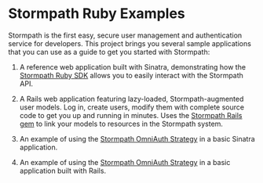 # Stormpath Ruby Examples

Stormpath is the first easy, secure user management and authentication service
for developers. This project brings you several sample applications that you can
use as a guide to get you started with Stormpath:

1.  A reference web application built with Sinatra, demonstrating how the
    [Stormpath Ruby SDK][stormpath-sdk] allows you to easily interact with the
    Stormpath API.

1.  A Rails web application featuring lazy-loaded, Stormpath-augmented user
    models. Log in, create users, modify them with complete source code to
    get you up and running in minutes. Uses the
    [Stormpath Rails gem][stormpath-rails] to link your models to resources in
    the Stormpath system.

1.  An example of using the [Stormpath OmniAuth Strategy][stormpath-omniauth]
    in a basic Sinatra application.

1.  An example of using the [Stormpath OmniAuth Strategy][stormpath-omniauth]
    in a basic application built with Rails.

  [stormpath-omniauth]: https://github.com/stormpath/stormpath-omniauth
  [stormpath-sdk]: https://github.com/stormpath/stormpath-sdk-ruby
  [stormpath-rails]: https://github.com/stormpath/stormpath-rails
